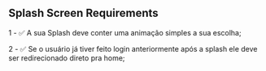 ## Splash Screen Requirements

1 - ✅ A sua Splash deve conter uma animação simples a sua escolha;

2 - ✅ Se o usuário já tiver feito login anteriormente após a splash ele deve ser redirecionado direto pra home;